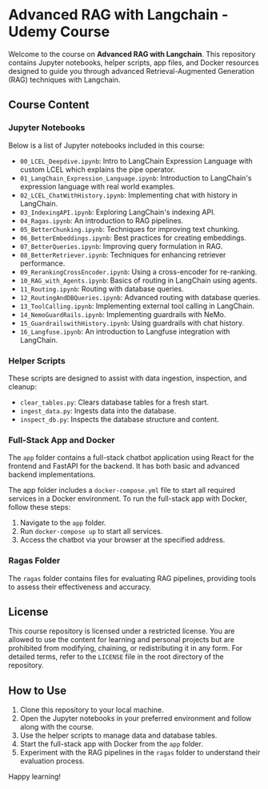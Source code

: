 # Advanced RAG with Langchain - Udemy Course

Welcome to the course on **Advanced RAG with Langchain**. This repository contains Jupyter notebooks, helper scripts, app files, and Docker resources designed to guide you through advanced Retrieval-Augmented Generation (RAG) techniques with Langchain.

## Course Content

### Jupyter Notebooks

Below is a list of Jupyter notebooks included in this course:

- `00_LCEL_Deepdive.ipynb`: Intro to LangChain Expression Language with custom LCEL which explains the pipe operator.
- `01_LangChain_Expression_Language.ipynb`: Introduction to LangChain's expression language with real world examples.
- `02_LCEL_ChatWithHistory.ipynb`: Implementing chat with history in LangChain.
- `03_IndexingAPI.ipynb`: Exploring LangChain's indexing API.
- `04_Ragas.ipynb`: An introduction to RAG pipelines.
- `05_BetterChunking.ipynb`: Techniques for improving text chunking.
- `06_BetterEmbeddings.ipynb`: Best practices for creating embeddings.
- `07_BetterQueries.ipynb`: Improving query formulation in RAG.
- `08_BetterRetriever.ipynb`: Techniques for enhancing retriever performance.
- `09_RerankingCrossEncoder.ipynb`: Using a cross-encoder for re-ranking.
- `10_RAG_with_Agents.ipynb`: Basics of routing in LangChain using agents.
- `11_Routing.ipynb`: Routing with database queries.
- `12_RoutingAndDBQueries.ipynb`: Advanced routing with database queries.
- `13_ToolCalling.ipynb`: Implementing external tool calling in LangChain.
- `14_NemoGuardRails.ipynb`: Implementing guardrails with NeMo.
- `15_GuardrailswithHistory.ipynb`: Using guardrails with chat history.
- `16_Langfuse.ipynb`: An introduction to Langfuse integration with LangChain.

### Helper Scripts

These scripts are designed to assist with data ingestion, inspection, and cleanup:

- `clear_tables.py`: Clears database tables for a fresh start.
- `ingest_data.py`: Ingests data into the database.
- `inspect_db.py`: Inspects the database structure and content.

### Full-Stack App and Docker

The `app` folder contains a full-stack chatbot application using React for the frontend and FastAPI for the backend. It has both basic and advanced backend implementations.

The app folder includes a `docker-compose.yml` file to start all required services in a Docker environment. To run the full-stack app with Docker, follow these steps:

1. Navigate to the `app` folder.
2. Run `docker-compose up` to start all services.
3. Access the chatbot via your browser at the specified address.

### Ragas Folder

The `ragas` folder contains files for evaluating RAG pipelines, providing tools to assess their effectiveness and accuracy.

## License

This course repository is licensed under a restricted license. You are allowed to use the content for learning and personal projects but are prohibited from modifying, chaining, or redistributing it in any form. For detailed terms, refer to the `LICENSE` file in the root directory of the repository.

## How to Use

1. Clone this repository to your local machine.
2. Open the Jupyter notebooks in your preferred environment and follow along with the course.
3. Use the helper scripts to manage data and database tables.
4. Start the full-stack app with Docker from the `app` folder.
5. Experiment with the RAG pipelines in the `ragas` folder to understand their evaluation process.

Happy learning!
